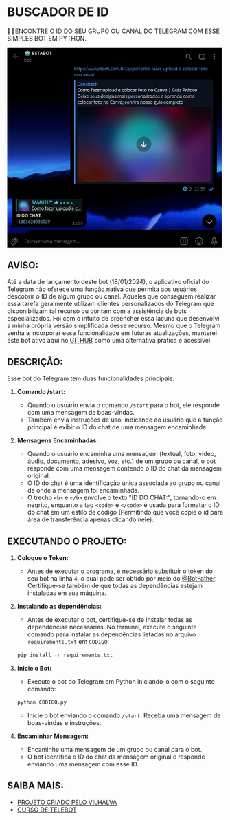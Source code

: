 # BUSCADOR DE ID
🧑‍💻ENCONTRE O ID DO SEU GRUPO OU CANAL DO TELEGRAM COM ESSE SIMPLES BOT EM PYTHON.

<img src="FOTO.png" align="center" width="500"> <br>

## AVISO:
Até a data de lançamento deste bot (18/01/2024), o aplicativo oficial do Telegram não oferece uma função nativa que permita aos usuários descobrir o ID de algum grupo ou canal. Aqueles que conseguem realizar essa tarefa geralmente utilizam clientes personalizados do Telegram que disponibilizam tal recurso ou contam com a assistência de bots especializados. Foi com o intuito de preencher essa lacuna que desenvolvi a minha própria versão simplificada desse recurso. Mesmo que o Telegram venha a incorporar essa funcionalidade em futuras atualizações, manterei este bot ativo aqui no [GITHUB](https://github.com/VILHALVA?tab=repositories&q=+topic:BOT) como uma alternativa prática e acessível.

## DESCRIÇÃO:
Esse bot do Telegram tem duas funcionalidades principais:

1. **Comando /start:**
   - Quando o usuário envia o comando `/start` para o bot, ele responde com uma mensagem de boas-vindas.
   - Também envia instruções de uso, indicando ao usuário que a função principal é exibir o ID do chat de uma mensagem encaminhada.

2. **Mensagens Encaminhadas:**
   - Quando o usuário encaminha uma mensagem (textual, foto, vídeo, áudio, documento, adesivo, voz, etc.) de um grupo ou canal, o bot responde com uma mensagem contendo o ID do chat da mensagem original.
   - O ID do chat é uma identificação única associada ao grupo ou canal de onde a mensagem foi encaminhada.
   - O trecho `<b>` e `</b>` envolve o texto "ID DO CHAT:", tornando-o em negrito, enquanto a tag `<code>` e `</code>` é usada para formatar o ID do chat em um estilo de código (Permitindo que você copie o id para área de transferência apenas clicando nele).

## EXECUTANDO O PROJETO:
1. **Coloque o Token:**
   - Antes de executar o programa, é necessário substituir o token do seu bot na linha `4`, o qual pode ser obtido por meio do [@BotFather](https://t.me/BotFather). Certifique-se também de que todas as dependências estejam instaladas em sua máquina. 

2. **Instalando as dependências:**
   - Antes de executar o bot, certifique-se de instalar todas as dependências necessárias. No terminal, execute o seguinte comando para instalar as dependências listadas no arquivo `requirements.txt` em `CODIGO`:
   ```bash
   pip install -r requirements.txt
   ```

3. **Inicie o Bot:**
   - Execute o bot do Telegram em Python iniciando-o com o seguinte comando:
   ```bash
   python CODIGO.py
   ```

   - Inicie o bot enviando o comando `/start`. Receba uma mensagem de boas-vindas e instruções.

4. **Encaminhar Mensagem:**
   - Encaminhe uma mensagem de um grupo ou canal para o bot.
   - O bot identifica o ID do chat da mensagem original e responde enviando uma mensagem com esse ID.

## SAIBA MAIS:
- [PROJETO CRIADO PELO VILHALVA](https://github.com/VILHALVA)
- [CURSO DE TELEBOT](https://github.com/VILHALVA/CURSO-DE-TELEBOT)
